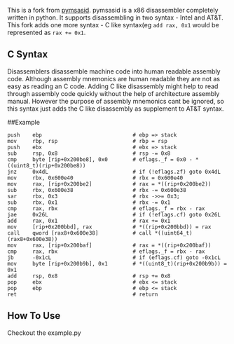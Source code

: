 This is a fork from [pymsasid](https://code.google.com/p/pymsasid/). pymsasid is a x86 disassembler completely written in python. It supports disassembling in two syntax - Intel and AT&T. This fork adds one more syntax - C like syntax(eg `add rax, 0x1` would be represented as `rax += 0x1`.

## C Syntax
Disassemblers disassemble machine code into human readable assembly code. Although assembly mnemonics are human readable they are not as easy as reading an C code. Adding C like disassembly might help to read through assembly code quickly without the help of architecture assembly manual. However the purpose of assembly mnemonics cant be ignored, so this syntax just adds the C like disassembly as supplement to AT&T syntax.

##Example

    push    ebp                             # ebp => stack
    mov     rbp, rsp                        # rbp = rsp
    push    ebx                             # ebx => stack
    sub     rsp, 0x8                        # rsp -= 0x8
    cmp     byte [rip+0x200be8], 0x0        # eflags._f = 0x0 - *((uint8_t)(rip+0x200be8))
    jnz     0x4dL                           # if (!eflags.zf) goto 0x4dL
    mov     rbx, 0x600e40                   # rbx = 0x600e40
    mov     rax, [rip+0x200be2]             # rax = *((rip+0x200be2))
    sub     rbx, 0x600e38                   # rbx -= 0x600e38
    sar     rbx, 0x3                        # rbx ->>= 0x3;
    sub     rbx, 0x1                        # rbx -= 0x1
    cmp     rax, rbx                        # eflags._f = rbx - rax
    jae     0x26L                           # if (!eflags.cf) goto 0x26L
    add     rax, 0x1                        # rax += 0x1
    mov     [rip+0x200bbd], rax             # *((rip+0x200bbd)) = rax
    call    qword [rax8+0x600e38]           # call *((uint64_t)(rax8+0x600e38))
    mov     rax, [rip+0x200baf]             # rax = *((rip+0x200baf))
    cmp     rax, rbx                        # eflags._f = rbx - rax
    jb      -0x1cL                          # if (eflags.cf) goto -0x1cL
    mov     byte [rip+0x200b9b], 0x1        # *((uint8_t)(rip+0x200b9b)) = 0x1
    add     rsp, 0x8                        # rsp += 0x8
    pop     ebx                             # ebx <= stack
    pop     ebp                             # ebp <= stack
    ret                                     # return

## How To Use
Checkout the example.py
